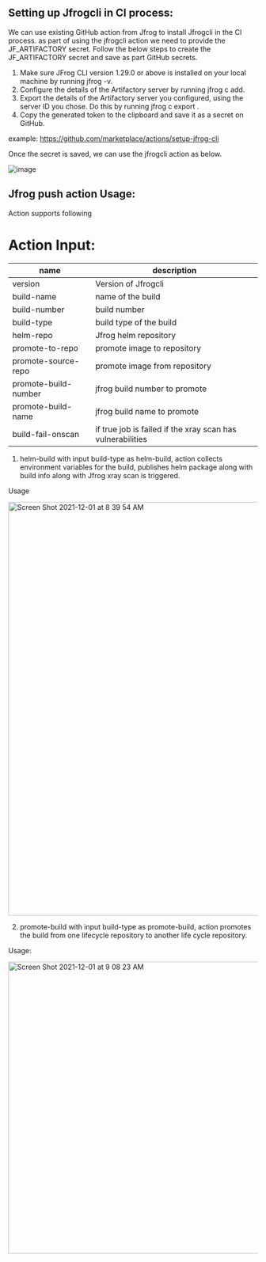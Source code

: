 ## Setting up Jfrogcli in CI process:
We can use existing GitHub action from Jfrog to install Jfrogcli in the CI process.
as part of using the jfrogcli action we need to provide the JF_ARTIFACTORY secret. 
Follow the below steps to create the JF_ARTIFACTORY secret and save as part GitHub secrets.
  1.	Make sure JFrog CLI version 1.29.0 or above is installed on your local machine by running jfrog -v.
  2.	Configure the details of the Artifactory server by running jfrog c add.
  3.	Export the details of the Artifactory server you configured, using the server ID you chose. Do this by running jfrog c export <SERVER ID>.
  4.	Copy the generated token to the clipboard and save it as a secret on GitHub.

  example: https://github.com/marketplace/actions/setup-jfrog-cli

Once the secret is saved, we can use the jfrogcli action as below.
  
  ![image](https://user-images.githubusercontent.com/31221465/140869758-5c21b69b-0ed9-4cfd-8979-1254c503604f.png)


## Jfrog push action Usage:
Action supports following 
# Action Input:
|name|description|
|--------|----------|
|version|Version of Jfrogcli|
|build-name|name of the build|
|build-number|build number|
|build-type|build type of the build|
|helm-repo|Jfrog helm repository|
|promote-to-repo|promote image to repository|
|promote-source-repo|promote image from repository|
|promote-build-number|jfrog build number to promote|
|promote-build-name|jfrog build name to promote|
|build-fail-onscan|if true job is failed if the xray scan has vulnerabilities|


1.	helm-build
with input build-type as helm-build, action collects environment variables for the build, publishes helm package along with build info along with Jfrog xray scan is triggered.

Usage

  <img width="836" alt="Screen Shot 2021-12-01 at 8 39 54 AM" src="https://user-images.githubusercontent.com/31221465/144165089-59206f43-fd3a-425b-95b8-aa7604604dd0.png">
  
2.	promote-build
with input build-type as promote-build, action promotes the build from one lifecycle repository to another life cycle repository.
  
Usage:
  
  <img width="590" alt="Screen Shot 2021-12-01 at 9 08 23 AM" src="https://user-images.githubusercontent.com/31221465/144167910-335e4da0-775d-41bf-8866-775200a1cd72.png">

